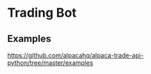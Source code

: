 # Trading Bot

## Examples

https://github.com/alpacahq/alpaca-trade-api-python/tree/master/examples